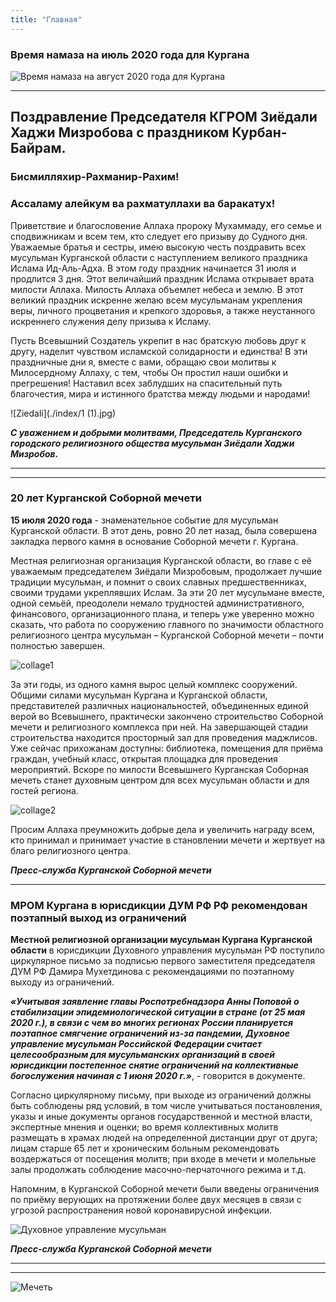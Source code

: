 ```yaml
---
title: "Главная"
---
```


### Время намаза на июль 2020 года для Кургана

![Время намаза на август 2020 года для Кургана](./index/8.jpg)

_______________________________________________________________________________________________________________________________________________________________________________

## Поздравление Председателя КГРОМ Зиёдали Хаджи Мизробова с праздником Курбан-Байрам.

### Бисмилляхир-Рахманир-Рахим!

### Ассаламу алейкум ва рахматуллахи ва баракатух!

Приветствие и благословение Аллаха пророку Мухаммаду, его семье и сподвижникам и всем тем, кто следует его призыву до Судного дня.
Уважаемые братья и сестры, имею высокую честь поздравить всех мусульман Курганской области с наступлением великого праздника Ислама Ид-Аль-Адха.
В этом году праздник начинается 31 июля и продлится 3 дня. Этот величайший праздник Ислама открывает врата милости Аллаха. Милость Аллаха объемлет небеса и землю. 
В этот великий праздник искренне желаю всем мусульманам укрепления веры, личного процветания и крепкого здоровья, а также неустанного искреннего служения делу призыва к Исламу. 

Пусть Всевышний Создатель укрепит в нас братскую любовь друг к другу, наделит чувством исламской солидарности и единства! В эти праздничные дни я, вместе с вами, обращаю 
свои молитвы к Милосердному Аллаху, с тем, чтобы Он простил наши ошибки и прегрешения! Наставил всех заблудших на спасительный путь благочестия, мира и истинного братства 
между людьми и народами!

![Ziedali](./index/1 (1).jpg)

***С уважением и добрыми молитвами, Председатель Курганского городского религиозного общества мусульман Зиёдали Хаджи Мизробов.***

____________________________________________________________________________________________________________________________________________________________________
____________________________________________________________________________________________________________________________________________________________________

### 20 лет Курганской Соборной мечети

**15 июля 2020 года** - знаменательное событие для мусульман Курганской области. В этот день, ровно 20 лет назад, была совершена закладка первого камня в основание 
Соборной мечети г. Кургана.

Местная религиозная организация Курганской области, во главе с её уважаемым председателем Зиёдали Мизробовым, продолжает лучшие традиции мусульман, и помнит о своих 
славных предшественниках, своими трудами укреплявших Ислам. За эти 20 лет мусульмане вместе, одной семьёй, преодолели немало трудностей административного, финансового, 
организационного плана, и теперь уже уверенно можно сказать, что работа по сооружению главного по значимости областного религиозного центра мусульман – Курганской 
Соборной мечети – почти полностью завершен.

![collage1](./index/collage1.jpg)

За эти годы, из одного камня вырос целый комплекс сооружений. Общими силами мусульман Кургана и Курганской области, представителей различных национальностей, объединенных 
единой верой во Всевышнего, практически закончено строительство Соборной мечети и религиозного комплекса при ней. На завершающей стадии строительства находится просторный 
зал для проведения маджлисов. Уже сейчас прихожанам доступны: библиотека, помещения для приёма граждан, учебный класс, открытая площадка для проведения мероприятий. Вскоре 
по милости Всевышнего Курганская Соборная мечеть станет духовным центром для всех мусульман области и для гостей региона.

![collage2](./index/collage2.jpg)

Просим Аллаха преумножить добрые дела и увеличить награду всем, кто принимал и принимает участие в становлении мечети и жертвует на благо религиозного центра.

***Пресс-служба Курганской Соборной мечети***

________________________________________________________________________________________________________________________________________________________________________________

### МРОМ Кургана в юрисдикции ДУМ РФ РФ рекомендован поэтапный выход из ограничений

**Местной религиозной организации мусульман Кургана Курганской области** в юрисдикции Духовного управления мусульман РФ поступило циркулярное письмо за подписью первого заместителя председателя ДУМ РФ Дамира Мухетдинова с рекомендациями по поэтапному выходу из ограничений.

***«Учитывая заявление главы Роспотребнадзора Анны Поповой о стабилизации эпидемиологической ситуации в стране (от 25 мая 2020 г.), в связи с чем во многих регионах России планируется поэтапное смягчение ограничений из-за пандемии, Духовное управление мусульман Российской Федерации считает целесообразным для мусульманских организаций в своей юрисдикции постепенное снятие ограничений на коллективные богослужения начиная с 1 июня 2020 г.»***, - говорится в документе.

Согласно циркулярному письму, при выходе из ограничений должны быть соблюдены ряд условий, в том числе учитываться постановления, указы и иные документы органов государственной и местной власти, экспертные мнения и оценки; во время коллективных молитв размещать в храмах людей на определенной дистанции друг от друга; лицам старше 65 лет и хроническим больным рекомендовать воздержаться от посещения молитв; при входе в мечети и молельные залы продолжать соблюдение масочно-перчаточного режима и т.д.

Напомним, в Курганской Соборной мечети были введены ограничения по приёму верующих на протяжении более двух месяцев в связи с угрозой распространения новой коронавирусной инфекции.

![Духовное управление мусульман](./index/dumrf.jpg)

***Пресс-служба Курганской Соборной мечети***
________________________________________________________________________________________________________________________________________
________________________________________________________________________________________________________________________________________
![Мечеть](./index/ByBusigin.jpg)
